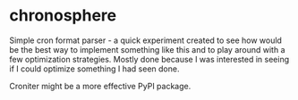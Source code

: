 chronosphere
===========

Simple cron format parser - a quick experiment created to see how would be the
best way to implement something like this and to play around with a few
optimization strategies. Mostly done because I was interested in seeing if I
could optimize something I had seen done.

Croniter might be a more effective PyPI package.